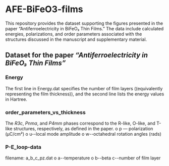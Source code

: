 # AFE-BiFeO3-films
This repository provides the dataset supporting the figures presented in the paper “Antiferroelectricity in BiFeO₃ Thin Films.” The data include calculated energies, polarizations, and order parameters associated with the structures discussed in the manuscript and supplementary material.
## Dataset for the paper *“Antiferroelectricity in BiFeO₃ Thin Films”*
### Energy
The first line in Energy.dat specifies the number of film layers ((equivalently representing the film thickness)), and the second line lists the energy values in Hartree.
### order_parameters_vs_thickness
The *R3c*, *Pnma*, and *P4mm* phases correspond to the R-like, O-like, and T-like structures, respectively, as defined in the paper.
o p — polarization (μC/cm²)
o u--local mode amplitude
o w--octahedral rotation angles (rads)
### P-E_loop-data
filename: a_b_c_pz.dat
o a--temperature
o b--beta
c--number of film layer
